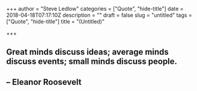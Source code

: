 +++
author = "Steve Ledlow"
categories = ["Quote", "hide-title"]
date = 2018-04-18T07:17:10Z
description = ""
draft = false
slug = "untitled"
tags = ["Quote", "hide-title"]
title = "(Untitled)"

+++


## Great minds discuss ideas; average minds discuss events; small minds discuss people.
## – Eleanor Roosevelt

